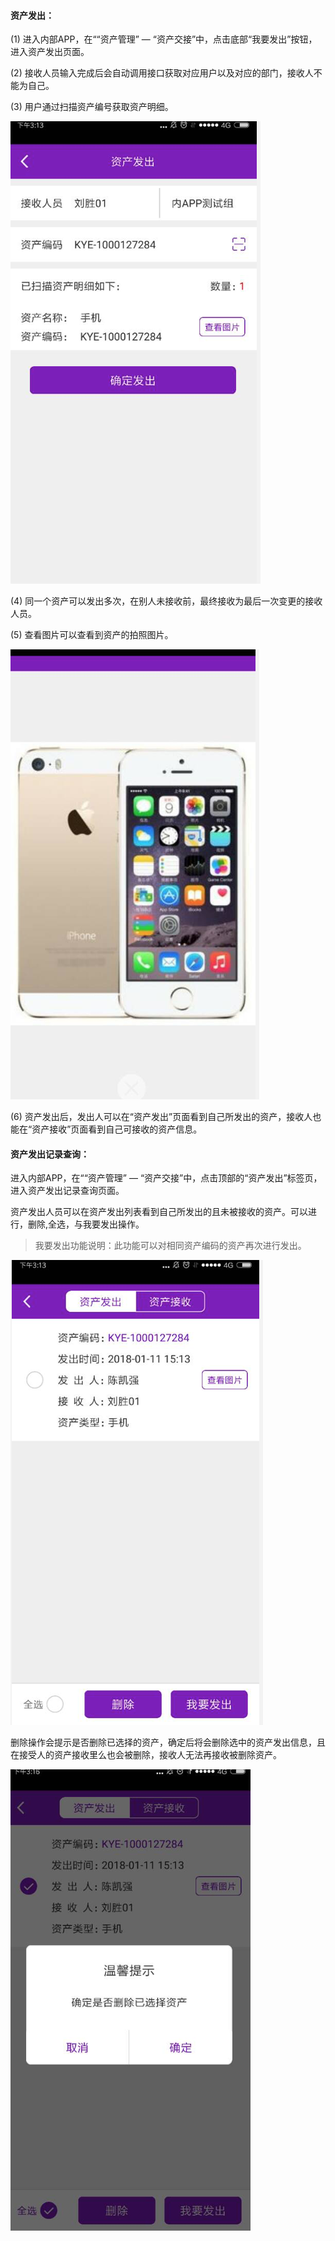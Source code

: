 #### 资产发出：

\(1\) 进入内部APP，在““资产管理” — “资产交接”中，点击底部“我要发出”按钮，进入资产发出页面。

\(2\) 接收人员输入完成后会自动调用接口获取对应用户以及对应的部门，接收人不能为自己。

\(3\) 用户通过扫描资产编号获取资产明细。

![](/assets/IMG_0152.png)

\(4\) 同一个资产可以发出多次，在别人未接收前，最终接收为最后一次变更的接收人员。

\(5\) 查看图片可以查看到资产的拍照图片。

![](/assets/IMG_0153.png)

\(6\) 资产发出后，发出人可以在“资产发出”页面看到自己所发出的资产，接收人也能在“资产接收”页面看到自己可接收的资产信息。

#### 资产发出记录查询：

进入内部APP，在““资产管理” — “资产交接”中，点击顶部的“资产发出”标签页，进入资产发出记录查询页面。

资产发出人员可以在资产发出列表看到自己所发出的且未被接收的资产。可以进行，删除,全选，与我要发出操作。

> 我要发出功能说明：此功能可以对相同资产编码的资产再次进行发出。

![](/assets/IMG_0154.png)

删除操作会提示是否删除已选择的资产，确定后将会删除选中的资产发出信息，且在接受人的资产接收里么也会被删除，接收人无法再接收被删除资产。

![](/assets/IMG_0155.png)

